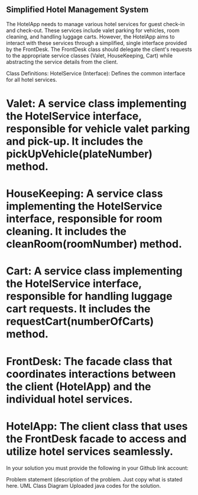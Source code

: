 ## Simplified Hotel Management System

The HotelApp needs to manage various hotel services for guest check-in and check-out. These services include valet parking for vehicles, room cleaning, and handling luggage carts. However, the HotelApp aims to interact with these services through a simplified, single interface provided by the FrontDesk. The FrontDesk class should delegate the client's requests to the appropriate service classes (Valet, HouseKeeping, Cart) while abstracting the service details from the client.

Class Definitions:
HotelService (Interface): Defines the common interface for all hotel services.

# Valet: A service class implementing the HotelService interface, responsible for vehicle valet parking and pick-up. It includes the pickUpVehicle(plateNumber) method.

# HouseKeeping: A service class implementing the HotelService interface, responsible for room cleaning. It includes the cleanRoom(roomNumber) method.

# Cart: A service class implementing the HotelService interface, responsible for handling luggage cart requests. It includes the requestCart(numberOfCarts) method.

# FrontDesk: The facade class that coordinates interactions between the client (HotelApp) and the individual hotel services.

# HotelApp: The client class that uses the FrontDesk facade to access and utilize hotel services seamlessly.

In your solution you must provide the following in your Github link account:

  Problem statement (description of the problem. Just copy what is stated here.
  UML Class Diagram
  Uploaded java codes for the solution.
